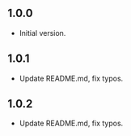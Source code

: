 ## 1.0.0

- Initial version.

## 1.0.1
- Update README.md, fix typos.

## 1.0.2
- Update README.md, fix typos.
